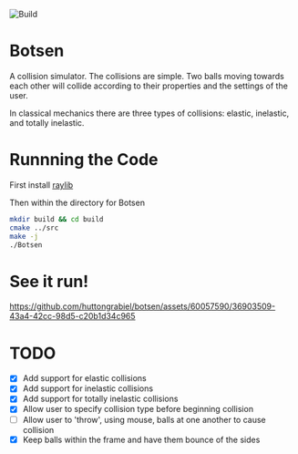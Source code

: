 ![Build](https://github.com/huttongrabiel/botsen/actions/workflows/build-test.yaml/badge.svg)

# Botsen

A collision simulator. The collisions are simple. Two balls moving towards
each other will collide according to their properties and the settings of the user.

In classical mechanics there are three types of collisions: elastic, inelastic,
and totally inelastic.

# Runnning the Code

First install [raylib](https://github.com/raysan5/raylib)

Then within the directory for Botsen
```bash
mkdir build && cd build
cmake ../src
make -j
./Botsen
```

# See it run!

https://github.com/huttongrabiel/botsen/assets/60057590/36903509-43a4-42cc-98d5-c20b1d34c965

# TODO
- [X] Add support for elastic collisions
- [X] Add support for inelastic collisions
- [X] Add support for totally inelastic collisions
- [X] Allow user to specify collision type before beginning collision
- [ ] Allow user to 'throw', using mouse, balls at one another to cause collision
- [X] Keep balls within the frame and have them bounce of the sides
